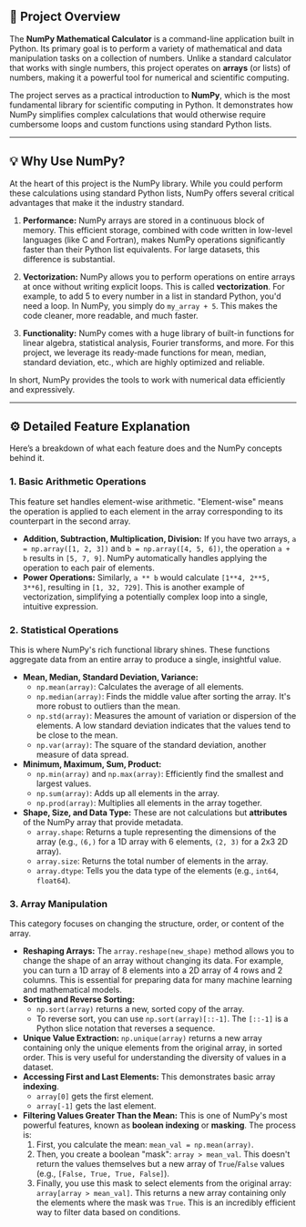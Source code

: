 ## 🚀 Project Overview

The **NumPy Mathematical Calculator** is a command-line application built in Python. Its primary goal is to perform a variety of mathematical and data manipulation tasks on a collection of numbers. Unlike a standard calculator that works with single numbers, this project operates on **arrays** (or lists) of numbers, making it a powerful tool for numerical and scientific computing.

The project serves as a practical introduction to **NumPy**, which is the most fundamental library for scientific computing in Python. It demonstrates how NumPy simplifies complex calculations that would otherwise require cumbersome loops and custom functions using standard Python lists.

***

## 💡 Why Use NumPy?

At the heart of this project is the NumPy library. While you could perform these calculations using standard Python lists, NumPy offers several critical advantages that make it the industry standard.

1.  **Performance:** NumPy arrays are stored in a continuous block of memory. This efficient storage, combined with code written in low-level languages (like C and Fortran), makes NumPy operations significantly faster than their Python list equivalents. For large datasets, this difference is substantial.

2.  **Vectorization:** NumPy allows you to perform operations on entire arrays at once without writing explicit loops. This is called **vectorization**. For example, to add 5 to every number in a list in standard Python, you'd need a loop. In NumPy, you simply do `my_array + 5`. This makes the code cleaner, more readable, and much faster.

3.  **Functionality:** NumPy comes with a huge library of built-in functions for linear algebra, statistical analysis, Fourier transforms, and more. For this project, we leverage its ready-made functions for mean, median, standard deviation, etc., which are highly optimized and reliable.

In short, NumPy provides the tools to work with numerical data efficiently and expressively.

***

## ⚙️ Detailed Feature Explanation

Here’s a breakdown of what each feature does and the NumPy concepts behind it.

### 1. Basic Arithmetic Operations

This feature set handles element-wise arithmetic. "Element-wise" means the operation is applied to each element in the array corresponding to its counterpart in the second array.

* **Addition, Subtraction, Multiplication, Division:** If you have two arrays, `a = np.array([1, 2, 3])` and `b = np.array([4, 5, 6])`, the operation `a + b` results in `[5, 7, 9]`. NumPy automatically handles applying the operation to each pair of elements.
* **Power Operations:** Similarly, `a ** b` would calculate `[1**4, 2**5, 3**6]`, resulting in `[1, 32, 729]`. This is another example of vectorization, simplifying a potentially complex loop into a single, intuitive expression.

### 2. Statistical Operations

This is where NumPy's rich functional library shines. These functions aggregate data from an entire array to produce a single, insightful value.

* **Mean, Median, Standard Deviation, Variance:**
    * `np.mean(array)`: Calculates the average of all elements.
    * `np.median(array)`: Finds the middle value after sorting the array. It's more robust to outliers than the mean.
    * `np.std(array)`: Measures the amount of variation or dispersion of the elements. A low standard deviation indicates that the values tend to be close to the mean.
    * `np.var(array)`: The square of the standard deviation, another measure of data spread.
* **Minimum, Maximum, Sum, Product:**
    * `np.min(array)` and `np.max(array)`: Efficiently find the smallest and largest values.
    * `np.sum(array)`: Adds up all elements in the array.
    * `np.prod(array)`: Multiplies all elements in the array together.
* **Shape, Size, and Data Type:** These are not calculations but **attributes** of the NumPy array that provide metadata.
    * `array.shape`: Returns a tuple representing the dimensions of the array (e.g., `(6,)` for a 1D array with 6 elements, `(2, 3)` for a 2x3 2D array).
    * `array.size`: Returns the total number of elements in the array.
    * `array.dtype`: Tells you the data type of the elements (e.g., `int64`, `float64`).

### 3. Array Manipulation

This category focuses on changing the structure, order, or content of the array.

* **Reshaping Arrays:** The `array.reshape(new_shape)` method allows you to change the shape of an array without changing its data. For example, you can turn a 1D array of 8 elements into a 2D array of 4 rows and 2 columns. This is essential for preparing data for many machine learning and mathematical models.
* **Sorting and Reverse Sorting:**
    * `np.sort(array)` returns a new, sorted copy of the array.
    * To reverse sort, you can use `np.sort(array)[::-1]`. The `[::-1]` is a Python slice notation that reverses a sequence.
* **Unique Value Extraction:** `np.unique(array)` returns a new array containing only the unique elements from the original array, in sorted order. This is very useful for understanding the diversity of values in a dataset.
* **Accessing First and Last Elements:** This demonstrates basic array **indexing**.
    * `array[0]` gets the first element.
    * `array[-1]` gets the last element.
* **Filtering Values Greater Than the Mean:** This is one of NumPy's most powerful features, known as **boolean indexing** or **masking**. The process is:
    1.  First, you calculate the mean: `mean_val = np.mean(array)`.
    2.  Then, you create a boolean "mask": `array > mean_val`. This doesn't return the values themselves but a new array of `True`/`False` values (e.g., `[False, True, True, False]`).
    3.  Finally, you use this mask to select elements from the original array: `array[array > mean_val]`. This returns a new array containing only the elements where the mask was `True`. This is an incredibly efficient way to filter data based on conditions.
